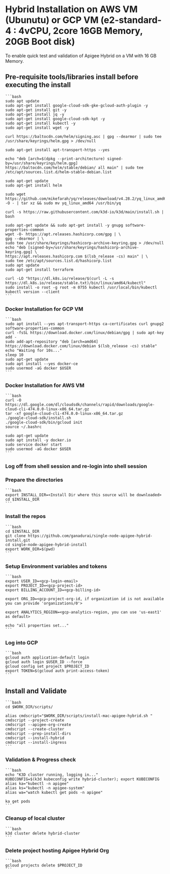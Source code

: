 # Hybrid Installation on AWS VM (Ubunutu) or GCP VM (e2-standard-4 : 4vCPU, 2core 16GB Memory, 20GB Boot disk)

To enable quick test and validation of Apigee Hybrid on a VM with 16 GB Memory.

## Pre-requisite tools/libraries install before executing the install
    ```bash
    sudo apt update
    sudo apt-get install google-cloud-sdk-gke-gcloud-auth-plugin -y
    sudo apt-get install git -y
    sudo apt-get install jq -y
    sudo apt-get install google-cloud-sdk-kpt -y
    sudo apt-get install kubectl -y
    sudo apt-get install wget -y

    curl https://baltocdn.com/helm/signing.asc | gpg --dearmor | sudo tee /usr/share/keyrings/helm.gpg > /dev/null

    sudo apt-get install apt-transport-https --yes

    echo "deb [arch=$(dpkg --print-architecture) signed-by=/usr/share/keyrings/helm.gpg] https://baltocdn.com/helm/stable/debian/ all main" | sudo tee /etc/apt/sources.list.d/helm-stable-debian.list

    sudo apt-get update
    sudo apt-get install helm

    sudo wget https://github.com/mikefarah/yq/releases/download/v4.28.2/yq_linux_amd64.tar.gz -O - | tar xz && sudo mv yq_linux_amd64 /usr/bin/yq

    curl -s https://raw.githubusercontent.com/k3d-io/k3d/main/install.sh | bash

    sudo apt-get update && sudo apt-get install -y gnupg software-properties-common
    wget -O- https://apt.releases.hashicorp.com/gpg | \
    gpg --dearmor | \
    sudo tee /usr/share/keyrings/hashicorp-archive-keyring.gpg > /dev/null
    echo "deb [signed-by=/usr/share/keyrings/hashicorp-archive-keyring.gpg] \
    https://apt.releases.hashicorp.com $(lsb_release -cs) main" | \
    sudo tee /etc/apt/sources.list.d/hashicorp.list
    sudo apt update
    sudo apt-get install terraform

    curl -LO "https://dl.k8s.io/release/$(curl -L -s https://dl.k8s.io/release/stable.txt)/bin/linux/amd64/kubectl"
    sudo install -o root -g root -m 0755 kubectl /usr/local/bin/kubectl
    kubectl version --client
    ```

### Docker Installation for GCP VM
    ```bash
    sudo apt install --yes apt-transport-https ca-certificates curl gnupg2 software-properties-common
    curl -fsSL https://download.docker.com/linux/debian/gpg | sudo apt-key add -
    sudo add-apt-repository "deb [arch=amd64] https://download.docker.com/linux/debian $(lsb_release -cs) stable"
    echo "Waiting for 10s..."
    sleep 10
    sudo apt-get update
    sudo apt install --yes docker-ce
    sudo usermod -aG docker $USER
    ```

### Docker Installation for AWS VM
    ```bash
    curl -O https://dl.google.com/dl/cloudsdk/channels/rapid/downloads/google-cloud-cli-474.0.0-linux-x86_64.tar.gz
    tar -xf google-cloud-cli-474.0.0-linux-x86_64.tar.gz
    ./google-cloud-sdk/install.sh
    ./google-cloud-sdk/bin/gcloud init
    source ~/.bashrc
    
    sudo apt-get update
    sudo apt install -y docker.io
    sudo service docker start
    sudo usermod -aG docker $USER 
    ```

### Log off from shell session and re-login into shell session


### Prepare the directories
    ```bash
    export INSTALL_DIR=<Install Dir where this source will be downloaded>
    cd $INSTALL_DIR
    ```
    
### Install the repos 
    ```bash
    cd $INSTALL_DIR
    git clone https://github.com/ganadurai/single-node-apigee-hybrid-install.git
    cd single-node-apigee-hybrid-install
    export WORK_DIR=$(pwd)
    ```

### Setup Environment variables and tokens 
    ```bash
    export USER_ID=<gcp-login-email>
    export PROJECT_ID=<gcp-project-id>
    export BILLING_ACCOUNT_ID=<gcp-billing-id>

    export ORG_ID=<gcp-project-org-id, if organization id is not available you can provide 'organizations/0'> 

    export ANALYTICS_REGION=<gcp-analytics-region, you can use 'us-east1' as default>

    echo "all properties set..." 
    ```

### Log into GCP
    ```bash
    gcloud auth application-default login
    gcloud auth login $USER_ID --force
    gcloud config set project $PROJECT_ID
    export TOKEN=$(gcloud auth print-access-token)
    ```

## Install and Validate
    ```bash
    cd $WORK_DIR/scripts/

    alias cmdscript="$WORK_DIR/scripts/install-mac-apigee-hybrid.sh "
    cmdscript --project-create
    cmdscript --apigee-org-create
    cmdscript --create-cluster
    cmdscript --prep-install-dirs
    cmdscript --install-hybrid
    cmdscript --install-ingress
    ```

### Validation & Progress check
    ```bash
    echo "K3D cluster running, logging in..."
    KUBECONFIG=$(k3d kubeconfig write hybrid-cluster); export KUBECONFIG
    alias ka="kubectl -n apigee"
    alias ks="kubectl -n apigee-system"
    alias wa="watch kubectl get pods -n apigee"

    ka get pods
    ```

### Cleanup of local cluster
    ```bash
    k3d cluster delete hybrid-cluster
    ```

### Delete project hosting Apigee Hybrid Org
    ```bash
    gcloud projects delete $PROJECT_ID
    ```